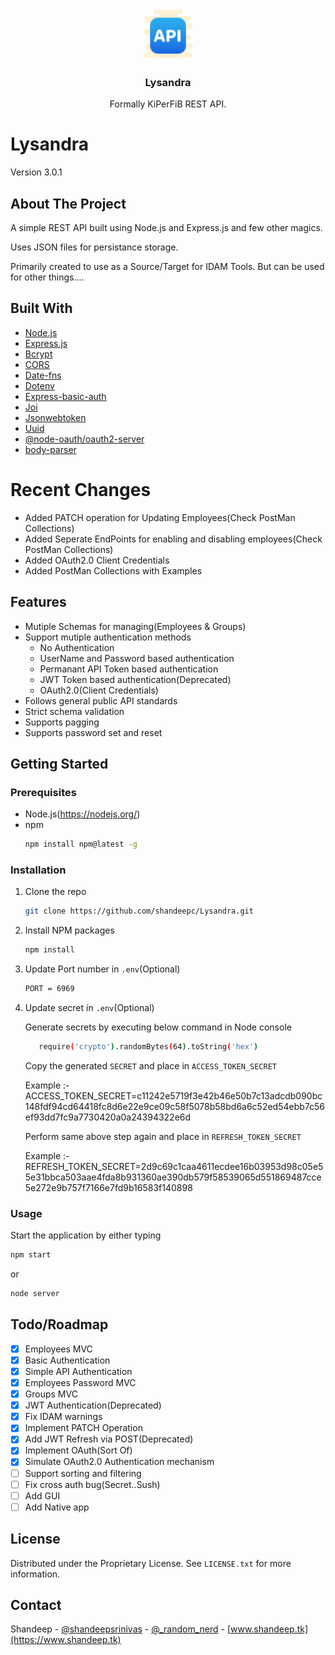 <br />
<div align="center">
  <a href="https://github.com/shandeepc/Lysandra">
    <img src="favicon.ico" alt="Logo" width="80" height="80">
  </a>

  <h3 align="center">Lysandra</h3>
  <p align="center">
    Formally KiPerFiB REST API.
  </p>
</div>


# Lysandra

Version 3.0.1

## About The Project

A simple REST API built using Node.js and Express.js and few other magics.

Uses JSON files for persistance storage.

Primarily created to use as a Source/Target for IDAM Tools. But can be used for other things....

## Built With

* [Node.js](https://nodejs.org/)
* [Express.js](https://expressjs.com/)
* [Bcrypt](https://www.npmjs.com/package/bcrypt)
* [CORS](https://www.npmjs.com/package/cors)
* [Date-fns](https://www.npmjs.com/package/date-fns)
* [Dotenv](https://www.npmjs.com/package/dotenv)
* [Express-basic-auth](https://www.npmjs.com/package/express-basic-auth)
* [Joi](https://www.npmjs.com/package/joi)
* [Jsonwebtoken](https://www.npmjs.com/package/jsonwebtoken)
* [Uuid](https://www.npmjs.com/package/uuid)
* [@node-oauth/oauth2-server](https://www.npmjs.com/package/@node-oauth/oauth2-server)
* [body-parser](https://www.npmjs.com/package/body-parser)

# Recent Changes
* Added PATCH operation for Updating Employees(Check PostMan Collections)
* Added Seperate EndPoints for enabling and disabling employees(Check PostMan Collections)
* Added OAuth2.0 Client Credentials
* Added PostMan Collections with Examples

## Features
* Mutiple Schemas for managing(Employees & Groups)
* Support mutiple authentication methods
    * No Authentication
    * UserName and Password based authentication
    * Permanant API Token based authentication
    * JWT Token based authentication(Deprecated)
    * OAuth2.0(Client Credentials)
* Follows general public API standards
* Strict schema validation
* Supports pagging
* Supports password set and reset

## Getting Started

### Prerequisites

* Node.js(https://nodejs.org/)
* npm
  ```sh
  npm install npm@latest -g
  ```

### Installation

1. Clone the repo
   ```sh
   git clone https://github.com/shandeepc/Lysandra.git
   ```
3. Install NPM packages
   ```sh
   npm install
   ```
4. Update Port number in `.env`(Optional)
   ```sh
   PORT = 6969
   ```
5.  Update secret in `.env`(Optional)
      
      Generate secrets by executing below command in Node console
      ```sh
         require('crypto').randomBytes(64).toString('hex')
      ```
      Copy the generated `SECRET` and place in `ACCESS_TOKEN_SECRET`
   
      Example :-
      ACCESS_TOKEN_SECRET=c11242e5719f3e42b46e50b7c13adcdb090bc148fdf94cd64418fc8d6e22e9ce09c58f5078b58bd6a6c52ed54ebb7c56ef93dd7fc9a7730420a0a24394322e6d
    
      Perform same above step again and place in `REFRESH_TOKEN_SECRET`
   
      Example :-
      REFRESH_TOKEN_SECRET=2d9c69c1caa4611ecdee16b03953d98c05e55e31bbca503aae4fda8b931360ae390db579f58539065d551869487cce5e272e9b757f7166e7fd9b16583f140898

### Usage

Start the application by either typing
   ```sh
   npm start
   ```
or
   ```sh
   node server
   ```

## Todo/Roadmap

- [x] Employees MVC
- [x] Basic Authentication
- [x] Simple API Authentication
- [x] Employees Password MVC
- [x] Groups MVC
- [x] JWT Authentication(Deprecated)
- [x] Fix IDAM warnings
- [x] Implement PATCH Operation
- [x] Add JWT Refresh via POST(Deprecated)
- [x] Implement OAuth(Sort Of)
- [x] Simulate OAuth2.0 Authentication mechanism
- [ ] Support sorting and filtering
- [ ] Fix cross auth bug(Secret..Sush)
- [ ] Add GUI
- [ ] Add Native app

## License

Distributed under the Proprietary License. See `LICENSE.txt` for more information.

## Contact

Shandeep - [@shandeepsrinivas](https://www.linkedin.com/in/shandeepsrinivas/) - [@_random_nerd](https://www.instagram.com/_random_nerd) - [www.shandeep.tk](https://www.shandeep.tk)